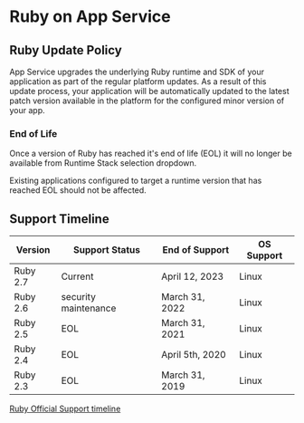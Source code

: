 # Ruby on App Service

## Ruby Update Policy

App Service upgrades the underlying Ruby runtime and SDK of your application as part of the regular platform updates. As a result of this update process, your application will be automatically updated to the latest patch version available in the platform for the configured minor version of your app.

### End of Life

Once a version of Ruby has reached it's end of life (EOL) it will no longer be available from Runtime Stack selection dropdown.

Existing applications configured to target a runtime version that has reached EOL should not be affected.

## Support Timeline

| Version  | Support Status  |   End of Support  |   OS Support    |
|----------| --------------- | ----------------- |---------------- |
| Ruby 2.7 | Current         | April 12, 2023    | Linux |
| Ruby 2.6 | security maintenance | March 31, 2022    | Linux |
| Ruby 2.5 | EOL             | March 31, 2021    | Linux |
| Ruby 2.4 | EOL             | April 5th, 2020   | Linux |
| Ruby 2.3 | EOL             | March 31, 2019    | Linux |

[Ruby Official Support timeline](https://www.ruby-lang.org/en/downloads/branches/)
